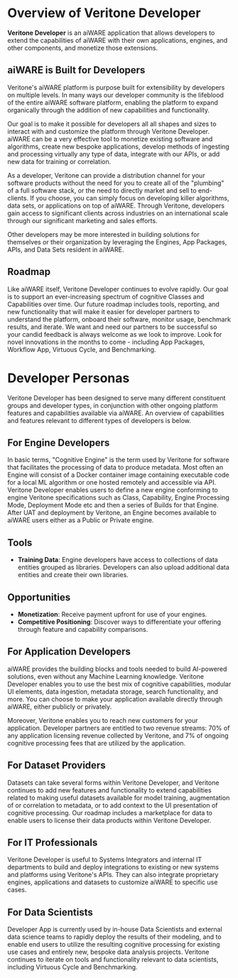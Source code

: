 # Overview of Veritone Developer

**Veritone Developer** is an aiWARE application that allows developers to extend the capabilities of aiWARE with their own applications, engines, and other components, and monetize those extensions.

## aiWARE is Built for Developers

Veritone's aiWARE platform is purpose built for extensibility by developers on multiple levels.
In many ways our developer community is the lifeblood of the entire aiWARE software platform, enabling the platform to expand organically through the addition of new capabilities and functionality.  

Our goal is to make it possible for developers all all shapes and sizes to interact with and customize the platform through Veritone Developer.
aiWARE can be a very effective tool to monetize existing software and algorithms, create new bespoke applications, develop methods of ingesting and processing virtually any type of data, integrate with our APIs, or add new data for training or correlation.

As a developer, Veritone can provide a distribution channel for your software products without the need for you to create all of the "plumbing" of a full software stack, or the need to directly market and sell to end-clients.
If you choose, you can simply focus on developing killer algorithms, data sets, or applications on top of aiWARE.
Through Veritone, developers gain access to significant clients across industries on an international scale through our significant marketing and sales efforts.

Other developers may be more interested in building solutions for themselves or their organization by leveraging the Engines, App Packages, APIs, and Data Sets resident in aiWARE.

## Roadmap 
Like aiWARE itself, Veritone Developer continues to evolve rapidly.
Our goal is to support an ever-increasing spectrum of cognitive Classes and Capabilities over time.
Our future roadmap includes tools, reporting, and new functionality that will make it easier for developer partners to understand the platform, onboard their software, monitor usage, benchmark results, and iterate.
We want and need our partners to be successful so your candid feedback is always welcome as we look to improve.
Look for novel innovations in the months to come - including App Packages, Workflow App, Virtuous Cycle, and Benchmarking.

# Developer Personas
Veritone Developer has been designed to serve many different constituent groups and developer types, in conjunction with other ongoing platform features and capabilities available via aiWARE.
An overview of capabilities and features relevant to different types of developers is below.  

## For Engine Developers
In basic terms, "Cognitive Engine" is the term used by Veritone for software that facilitates the processing of data to produce metadata.
Most often an Engine will consist of a Docker container image containing executable code for a local ML algorithm or one hosted remotely and accessible via API.
Veritone Developer enables users to define a new engine conforming to engine Veritone specifications such as Class, Capability, Engine Processing Mode, Deployment Mode etc and then a series of Builds for that Engine.
After UAT and deployment by Veritone, an Engine becomes available to aiWARE users either as a Public or Private engine.

## Tools
- **Training Data**: Engine developers have access to collections of data entities grouped as libraries. Developers can also upload additional data entities and create their own libraries.

## Opportunities
 - **Monetization**: Receive payment upfront for use of your engines.
 - **Competitive Positioning**: Discover ways to differentiate your offering through feature and capability comparisons.

## For Application Developers

aiWARE provides the building blocks and tools needed to build AI-powered solutions, even without any Machine Learning knowledge.
Veritone Developer enables you to use the best mix of cognitive capabilities, modular UI elements, data ingestion, metadata storage, search functionality, and more.
You can choose to make your application available directly through aiWARE, either publicly or privately.

Moreover, Veritone enables you to reach new customers for your application.
Developer partners are entitled to two revenue streams: 70% of any application licensing revenue collected by Veritone, and 7% of ongoing cognitive processing fees that are utilized by the application.

## For Dataset Providers
Datasets can take several forms within Veritone Developer, and Veritone continues to add new features and functionality to extend capabilities related to making useful datasets available for model training, augmentation of or correlation to metadata, or to add context to the UI presentation of cognitive processing.
Our roadmap includes a marketplace for data to enable users to license their data products within Veritone Developer.

## For IT Professionals
Veritone Developer is useful to Systems Integrators and internal IT departments to build and deploy integrations to existing or new systems and platforms using Veritone's APIs.
They can also integrate proprietary engines, applications and datasets to customize aiWARE to specific use cases. 

## For Data Scientists
Developer App is currently used by in-house Data Scientists and external data science teams to rapidly deploy the results of their modeling, and to enable end users to utilize the resulting cognitive processing for existing use cases and entirely new, bespoke data analysis projects.
Veritone continues to iterate on tools and functionality relevant to data scientists, including Virtuous Cycle and Benchmarking.
